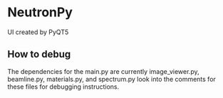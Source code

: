 # NeutronPy 
UI created by PyQT5

## How to debug
The dependencies for the main.py are currently image_viewer.py, beamline.py, materials.py, and spectrum.py look into the comments for these files for debugging instructions.
